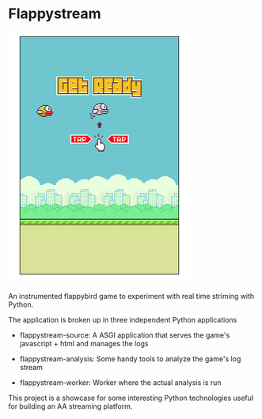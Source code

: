 # Flappystream

![Screenshot](https://github.com/guillemborrell/pycones19_tut/raw/master/doc/shot.png)

An instrumented flappybird game to experiment with real time striming with Python.

The application is broken up in three independent Python applications

* flappystream-source: A ASGI application that serves the game's javascript + html and manages the logs

* flappystream-analysis: Some handy tools to analyze the game's log stream

* flappystream-worker: Worker where the actual analysis is run

This project is a showcase for some interesting Python technologies useful for building an AA streaming platform.
